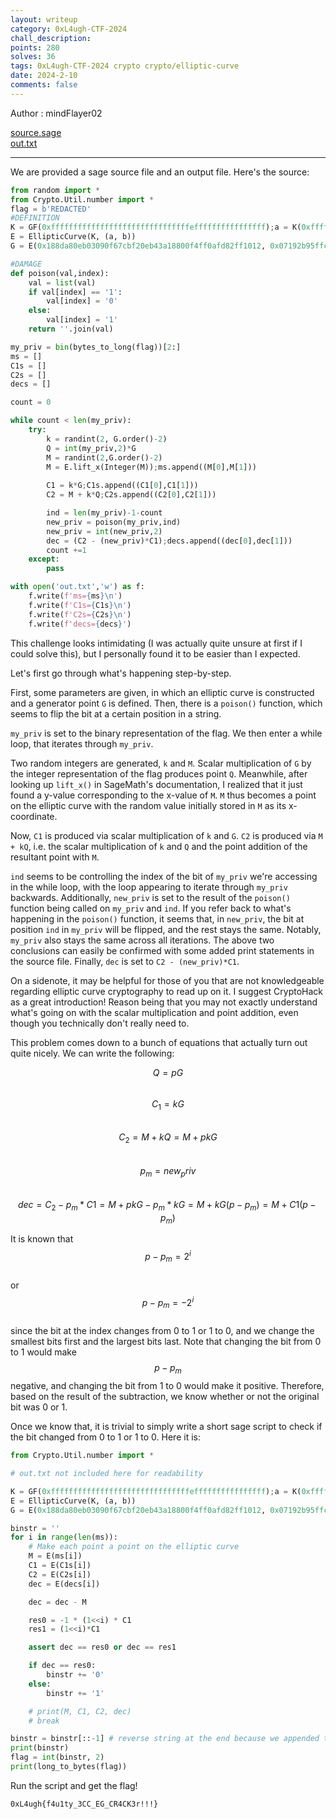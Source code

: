```yaml
---
layout: writeup
category: 0xL4ugh-CTF-2024
chall_description: 
points: 280
solves: 36
tags: 0xL4ugh-CTF-2024 crypto crypto/elliptic-curve
date: 2024-2-10
comments: false
---
```


<script
  src="https://cdn.mathjax.org/mathjax/latest/MathJax.js?config=TeX-AMS-MML_HTMLorMML"
  type="text/javascript">
</script>

Author : mindFlayer02  

[source.sage](https://github.com/Nightxade/ctf-writeups/blob/master/assets/CTFs/0xL4ugh-CTF-2024/source.sage)  
[out.txt](https://github.com/Nightxade/ctf-writeups/blob/master/assets/CTFs/0xL4ugh-CTF-2024/out.txt)  

---

We are provided a sage source file and an output file. Here's the source:  

```py
from random import *  
from Crypto.Util.number import * 
flag = b'REDACTED'
#DEFINITION
K = GF(0xfffffffffffffffffffffffffffffffeffffffffffffffff);a = K(0xfffffffffffffffffffffffffffffffefffffffffffffffc);b = K(0x64210519e59c80e70fa7e9ab72243049feb8deecc146b9b1)
E = EllipticCurve(K, (a, b))
G = E(0x188da80eb03090f67cbf20eb43a18800f4ff0afd82ff1012, 0x07192b95ffc8da78631011ed6b24cdd573f977a11e794811)

#DAMAGE 
def poison(val,index): 
	val = list(val)
	if val[index] == '1': 
		val[index] = '0'
	else: 
		val[index] = '1'
	return ''.join(val)

my_priv = bin(bytes_to_long(flag))[2:]
ms = []
C1s = []
C2s = []
decs = []

count = 0 

while count < len(my_priv):
	try: 
		k = randint(2, G.order()-2)
		Q = int(my_priv,2)*G
		M = randint(2,G.order()-2)
		M = E.lift_x(Integer(M));ms.append((M[0],M[1]))
		
		C1 = k*G;C1s.append((C1[0],C1[1]))
		C2 = M + k*Q;C2s.append((C2[0],C2[1]))

		ind = len(my_priv)-1-count
		new_priv = poison(my_priv,ind)
		new_priv = int(new_priv,2)
		dec = (C2 - (new_priv)*C1);decs.append((dec[0],dec[1]))
		count +=1 
	except: 
		pass

with open('out.txt','w') as f: 
	f.write(f'ms={ms}\n')
	f.write(f'C1s={C1s}\n')
	f.write(f'C2s={C2s}\n')
	f.write(f'decs={decs}')
```

This challenge looks intimidating (I was actually quite unsure at first if I could solve this), but I personally found it to be easier than I expected.  

Let's first go through what's happening step-by-step.  

First, some parameters are given, in which an elliptic curve is constructed and a generator point `G` is defined. Then, there is a `poison()` function, which seems to flip the bit at a certain position in a string.  

`my_priv` is set to the binary representation of the flag. We then enter a while loop, that iterates through `my_priv`.  

Two random integers are generated, `k` and `M`. Scalar multiplication of `G` by the integer representation of the flag produces point `Q`. Meanwhile, after looking up `lift_x()` in SageMath's documentation, I realized that it just found a y-value corresponding to the x-value of `M`. `M` thus becomes a point on the elliptic curve with the random value initially stored in `M` as its x-coordinate.  

Now, `C1` is produced via scalar multiplication of `k` and `G`. `C2` is produced via `M + kQ`, i.e. the scalar multiplication of `k` and `Q` and the point addition of the resultant point with `M`.  

`ind` seems to be controlling the index of the bit of `my_priv` we're accessing in the while loop, with the loop appearing to iterate through `my_priv` backwards. Additionally, `new_priv` is set to the result of the `poison()` function being called on `my_priv` and `ind`. If you refer back to what's happening in the `poison()` function, it seems that, in `new_priv`, the bit at position `ind` in `my_priv` will be flipped, and the rest stays the same. Notably, `my_priv` also stays the same across all iterations. The above two conclusions can easily be confirmed with some added print statements in the source file.  Finally, `dec` is set to `C2 - (new_priv)*C1`.  

On a sidenote, it may be helpful for those of you that are not knowledgeable regarding elliptic curve cryptography to read up on it. I suggest CryptoHack as a great introduction! Reason being that you may not exactly understand what's going on with the scalar multiplication and point addition, even though you technically don't really need to.  

This problem comes down to a bunch of equations that actually turn out quite nicely. We can write the following:  

$$Q = pG$$  
$$C_1 = kG$$  
$$C_2 = M + kQ = M + pkG$$  
$$p_m = new_priv$$  
$$dec = C_2 - p_m*C1 = M + pkG - p_m*kG = M + kG(p - p_m) = M + C1(p - p_m)$$  

It is known that  
$$p - p_m = 2^i$$  
or  
$$p - p_m = -2^i$$  
since the bit at the index changes from 0 to 1 or 1 to 0, and we change the smallest bits first and the largest bits last. Note that changing the bit from 0 to 1 would make $$p - p_m$$ negative, and changing the bit from 1 to 0 would make it positive. Therefore, based on the result of the subtraction, we know whether or not the original bit was 0 or 1.  

Once we know that, it is trivial to simply write a short sage script to check if the bit changed from 0 to 1 or 1 to 0. Here it is:  

```py
from Crypto.Util.number import * 

# out.txt not included here for readability

K = GF(0xfffffffffffffffffffffffffffffffeffffffffffffffff);a = K(0xfffffffffffffffffffffffffffffffefffffffffffffffc);b = K(0x64210519e59c80e70fa7e9ab72243049feb8deecc146b9b1)
E = EllipticCurve(K, (a, b))
G = E(0x188da80eb03090f67cbf20eb43a18800f4ff0afd82ff1012, 0x07192b95ffc8da78631011ed6b24cdd573f977a11e794811)

binstr = ''
for i in range(len(ms)):
    # Make each point a point on the elliptic curve
    M = E(ms[i])
    C1 = E(C1s[i])
    C2 = E(C2s[i])
    dec = E(decs[i])

    dec = dec - M

    res0 = -1 * (1<<i) * C1
    res1 = (1<<i)*C1

    assert dec == res0 or dec == res1

    if dec == res0:
        binstr += '0'
    else:
        binstr += '1'

    # print(M, C1, C2, dec)
    # break

binstr = binstr[::-1] # reverse string at the end because we appended the bits in reverse order
print(binstr)
flag = int(binstr, 2)
print(long_to_bytes(flag))
```

Run the script and get the flag!  

    0xL4ugh{f4u1ty_3CC_EG_CR4CK3r!!!}